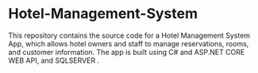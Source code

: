 # Hotel-Management-System
This repository contains the source code for a Hotel Management System App, which allows hotel owners and staff to manage reservations, rooms, and customer information. The app is built using C# and ASP.NET CORE WEB API, and SQLSERVER .
